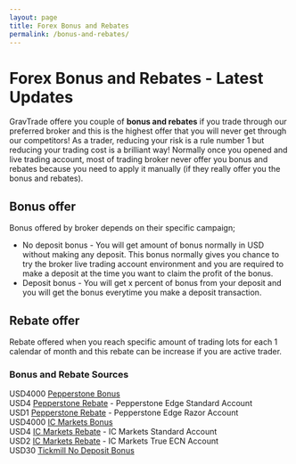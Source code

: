 ```yaml
---
layout: page
title: Forex Bonus and Rebates
permalink: /bonus-and-rebates/
---
```


# Forex Bonus and Rebates - Latest Updates

GravTrade offere you couple of **bonus and rebates** if you trade through our preferred broker and this is the highest offer that you will never get through our competitors! As a trader, reducing your risk is a rule number 1 but reducing your trading cost is a brilliant way! Normally once you opened and live trading account, most of trading broker never offer you bonus and rebates because you need to apply it manually (if they really offer you the bonus and rebates).


## Bonus offer

Bonus offered by broker depends on their specific campaign;

- No deposit bonus - You will get amount of bonus normally in USD without making any deposit. This bonus normally gives you chance to try the broker live trading account environment and you are required to make a deposit at the time you want to claim the profit of the bonus.
- Deposit bonus - You will get x percent of bonus from your deposit and you will get the bonus everytime you make a deposit transaction.

## Rebate offer

Rebate offered when you reach specific amount of trading lots for each 1 calendar of month and this rebate can be increase if you are active trader.

### Bonus and Rebate Sources

USD4000 <a href="http://www.gravtrade.com/pepperstone/bonus/2016/09/18/pepperstone-bonus.html">Pepperstone Bonus</a>
<br>
USD4 <a href="http://www.gravtrade.com/pepperstone/rebate/2016/09/18/pepperstone-rebate-edge-standard.html">Pepperstone Rebate</a> - Pepperstone Edge Standard Account
<br>
USD1 <a href="http://www.gravtrade.com/pepperstone/rebate/2016/09/16/pepperstone-rebate-razor.html">Pepperstone Rebate</a> - Pepperstone Edge Razor Account
<br>
USD4000 <a href="http://www.gravtrade.com/icmarkets/bonus/2016/10/04/ic-markets-bonus.html">IC Markets Bonus</a>
<br>
USD4 <a href="http://www.gravtrade.com/icmarkets/rebate/2016/10/04/ic-markets-rebate-standard-account.html">IC Markets Rebate</a> - IC Markets Standard Account
<br>
USD2 <a href="http://www.gravtrade.com/icmarkets/rebate/2016/10/04/ic-markets-rebate-true-ecn.html">IC Markets Rebate</a> - IC Markets True ECN Account
<br>
USD30 <a href="http://www.gravtrade.com/tickmill/bonus/2016/10/25/tickmill-no-deposit-bonus.html">Tickmill No Deposit Bonus</a>

